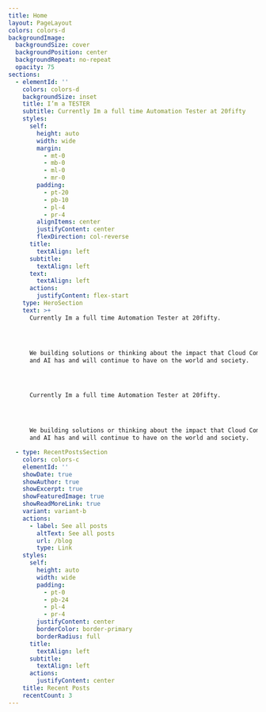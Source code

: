 ```yaml
---
title: Home
layout: PageLayout
colors: colors-d
backgroundImage:
  backgroundSize: cover
  backgroundPosition: center
  backgroundRepeat: no-repeat
  opacity: 75
sections:
  - elementId: ''
    colors: colors-d
    backgroundSize: inset
    title: I’m a TESTER
    subtitle: Currently Im a full time Automation Tester at 20fifty
    styles:
      self:
        height: auto
        width: wide
        margin:
          - mt-0
          - mb-0
          - ml-0
          - mr-0
        padding:
          - pt-20
          - pb-10
          - pl-4
          - pr-4
        alignItems: center
        justifyContent: center
        flexDirection: col-reverse
      title:
        textAlign: left
      subtitle:
        textAlign: left
      text:
        textAlign: left
      actions:
        justifyContent: flex-start
    type: HeroSection
    text: >+
      Currently Im a full time Automation Tester at 20fifty. 




      We building solutions or thinking about the impact that Cloud Computing
      and AI has and will continue to have on the world and society.




      Currently Im a full time Automation Tester at 20fifty. 




      We building solutions or thinking about the impact that Cloud Computing
      and AI has and will continue to have on the world and society.

  - type: RecentPostsSection
    colors: colors-c
    elementId: ''
    showDate: true
    showAuthor: true
    showExcerpt: true
    showFeaturedImage: true
    showReadMoreLink: true
    variant: variant-b
    actions:
      - label: See all posts
        altText: See all posts
        url: /blog
        type: Link
    styles:
      self:
        height: auto
        width: wide
        padding:
          - pt-0
          - pb-24
          - pl-4
          - pr-4
        justifyContent: center
        borderColor: border-primary
        borderRadius: full
      title:
        textAlign: left
      subtitle:
        textAlign: left
      actions:
        justifyContent: center
    title: Recent Posts
    recentCount: 3
---
```

